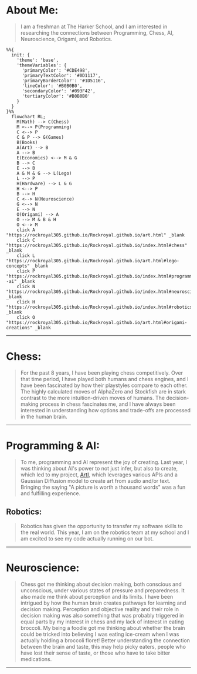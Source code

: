 # **About Me:**
> I am a freshman at The Harker School, and I am interested in researching the connections between Programming, Chess, AI, Neuroscience, Origami, and Robotics. 

```mermaid
%%{
  init: {
    'theme': 'base',
    'themeVariables': {
      'primaryColor': '#CDE498',
      'primaryTextColor': '#0D1117',
      'primaryBorderColor': '#1D5116',
      'lineColor': '#B0B0B0',
      'secondaryColor': '#093F42',
      'tertiaryColor': '#B0B0B0'
    }
  }
}%%
  flowchart RL;
    M(Math) --> C(Chess)
    M <--> P(Programming)
    C <--> P
    C & P --> G(Games)
    B(Books)
    A(Art) --> B
    A --> B
    E(Economics) <--> M & G
    B --> C
    E --> B
    A & M & G --> L(Lego)
    L --> P
    H(Hardware) --> L & G
    H <--> P
    B --> H
    C <--> N(Neuroscience)
    G <--> N
    E --> N
    O(Origami) --> A
    O --> M & B & H
    O <--> M
    click A "https://rockroyal305.github.io/Rockroyal.github.io/art.html" _blank
    click C "https://rockroyal305.github.io/Rockroyal.github.io/index.html#chess" _blank
    click L "https://rockroyal305.github.io/Rockroyal.github.io/art.html#lego-concepts" _blank
    click P "https://rockroyal305.github.io/Rockroyal.github.io/index.html#programming--ai" _blank
    click N "https://rockroyal305.github.io/Rockroyal.github.io/index.html#neuroscience" _blank
    click H "https://rockroyal305.github.io/Rockroyal.github.io/index.html#robotics" _blank
    click O "https://rockroyal305.github.io/Rockroyal.github.io/art.html#origami-creations" _blank
```

---

# Chess:
> For the past 8 years, I have been playing chess competitively. Over that time period, I have played both humans and chess engines, and I have been fascinated by how their playstyles compare to each other. The highly calculated moves of AlphaZero and Stockfish are in stark contrast to the more intuition-driven moves of humans. The decision-making process in chess fascinates me, and I have always been interested in understanding how options and trade-offs are processed in the human brain. 

---

# Programming & AI:
> To me, programming and AI represent the joy of creating. Last year, I was thinking about AI's power to not just infer, but also to create, which led to my project, [ArtI](https://docs.google.com/document/d/e/2PACX-1vRz2cqeF9WmZgbm9YWrUIa-mRcrLhHbm6jZXI6uiRI0E-jtML5swaIbGqhAyLPPAlzM24l1OEZRPaWB/pub), which leverages various APIs and a Gaussian Diffusion model to create art from audio and/or text. Bringing the saying "A picture is worth a thousand words" was a fun and fulfilling experience.

## Robotics:
> Robotics has given the opportunity to transfer my software skills to the real world. This year, I am on the robotics team at my school and I am excited to see my code actually running on our bot.

---

# Neuroscience:
> Chess got me thinking about decision making, both conscious and unconscious, under various states of pressure and preparedness. It also made me think about perception and its limits. I have been intrigued by how the human brain creates pathways for learning and decision making. Perception and objective reality and their role in decision making was also something that was probably triggered in equal parts by my interest in chess  and my lack of interest in eating broccoli. My being a foodie got me thinking about whether the brain could be tricked into believing I was eating ice-cream when I was actually holding a broccoli floret! Better understanding the connection between the brain and taste, this may help picky eaters, people who have lost their sense of taste, or those who have to take bitter medications.

---
